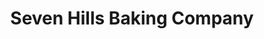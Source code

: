 ---
title: "Seven Hills Baking Company"
url: /castro-valley/seven-hills-baking-company/
shop: bakery
---